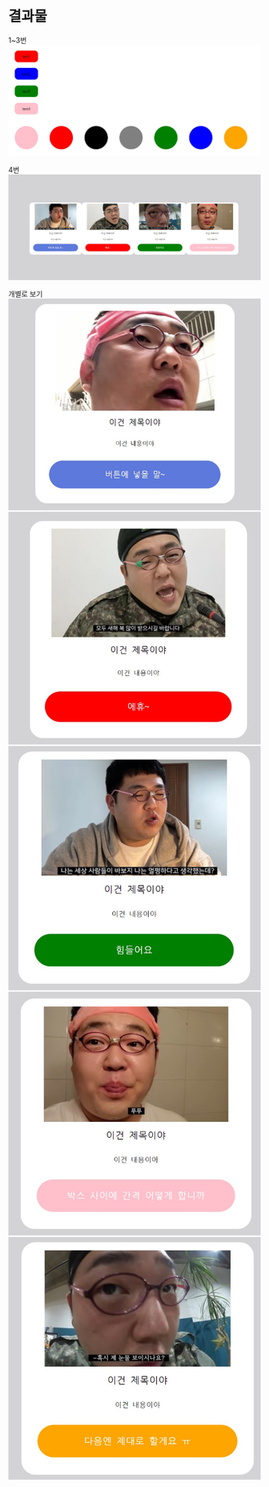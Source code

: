# 결과물 

1~3번
![Ait text](%EB%82%B4%EA%B0%80%20%ED%95%9C%20%EA%B2%83.jpg)

4번
![Ait text](%EC%A0%95%EB%A7%90%20%EC%B5%9C%EC%84%A0.jpg)

개별로 보기
![Alt text](%EA%B2%B0%EA%B3%BC1.jpg)
![Alt text](%EA%B2%B0%EA%B3%BC2.jpg)
![Alt text](%EA%B2%B0%EA%B3%BC3.jpg)
![Alt text](%EA%B2%B0%EA%B3%BC4.jpg)
![Alt text](%EA%B2%B0%EA%B3%BC5.jpg)



